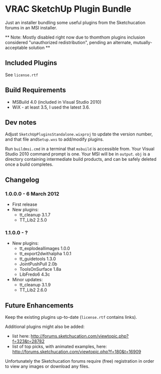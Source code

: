 # VRAC SketchUp Plugin Bundle

Just an installer bundling some useful plugins from the Sketchucation forums in an MSI installer.

** Note: Mostly disabled right now due to thomthom plugins inclusion considered "unauthorized redistribution", pending an alternate, mutually-acceptable solution **

## Included Plugins

See `license.rtf`

## Build Requirements

- MSBuild 4.0 (included in Visual Studio 2010)
- WiX - at least 3.5, I used the latest 3.6.

## Dev notes

Adjust `SketchUpPluginsStandalone.wixproj` to update the version number, and that file and`Setup.wxs` to add/modify plugins.

Run `buildmsi.cmd` in a terminal that `msbuild` is accessible from. Your Visual Studio 2010 command prompt is one. Your MSI will be in `output`. `obj` is a directory containing intermediate build products, and can be safely deleted once a build completes.

## Changelog

### 1.0.0.0 - 6 March 2012

- First release
- New plugins:
	- tt_cleanup 3.1.7
	- TT_Lib2 2.5.0

### 1.1.0.0 - ?

- New plugins:
	- tt_explodeallimages 1.0.0
	- tt_export2dwithalpha 1.0.1
	- tt_guidetools 1.3.0
	- JointPushPull 2.0b
	- ToolsOnSurface 1.8a
	- LibFredo6 4.3c
- Minor updates:
	- tt_cleanup 3.1.9
	- TT_Lib2 2.6.0

## Future Enhancements

Keep the existing plugins up-to-date (`license.rtf` contains links).

Additional plugins might also be added:

- list here: <http://forums.sketchucation.com/viewtopic.php?f=323&t=28782>
- list of top picks, with animated examples, here: <http://forums.sketchucation.com/viewtopic.php?f=180&t=16909>

Unfortunately the Sketchucation forums require (free) registration in order to view any images or download any files.
